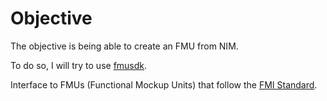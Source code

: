 # Objective
The objective is being able to create an FMU from NIM.

To do so, I will try to use [fmusdk](https://github.com/qtronic/fmusdk).


Interface to FMUs (Functional Mockup Units) that follow the [FMI Standard](http://www.fmi-standard.org).
